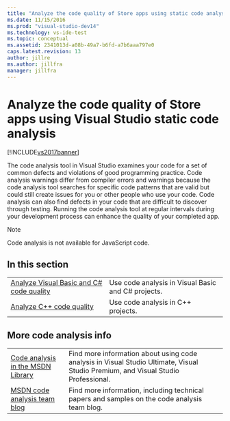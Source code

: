 ```yaml
---
title: "Analyze the code quality of Store apps using static code analysis"
ms.date: 11/15/2016
ms.prod: "visual-studio-dev14"
ms.technology: vs-ide-test
ms.topic: conceptual
ms.assetid: 2341013d-a08b-49a7-b6fd-a7b6aaa797e0
caps.latest.revision: 13
author: jillre
ms.author: jillfra
manager: jillfra
---
```

# Analyze the code quality of Store apps using Visual Studio static code analysis
[!INCLUDE[vs2017banner](../includes/vs2017banner.md)]

The code analysis tool in Visual Studio examines your code for a set of common defects and violations of good programming practice. Code analysis warnings differ from compiler errors and warnings because the code analysis tool searches for specific code patterns that are valid but could still create issues for you or other people who use your code. Code analysis can also find defects in your code that are difficult to discover through testing. Running the code analysis tool at regular intervals during your development process can enhance the quality of your completed app.

> [!NOTE]
> Code analysis is not available for JavaScript code.

## In this section

|||
|-|-|
|[Analyze Visual Basic and C# code quality](../test/analyze-visual-basic-and-csharp-code-quality-in-store-apps-using-visual-studio-static-code-analysis.md)|Use code analysis in Visual Basic and C# projects.|
|[Analyze C++ code quality](../test/analyze-cpp-code-quality-of-store-apps-using-visual-studio-static-code-analysis.md)|Use code analysis in C++ projects.|

## More code analysis info

|||
|-|-|
|[Code analysis in the MSDN Library](http://go.microsoft.com/fwlink/?LinkID=227580)|Find more information about using code analysis in Visual Studio Ultimate, Visual Studio Premium, and Visual Studio Professional.|
|[MSDN code analysis team blog](http://go.microsoft.com/fwlink/?LinkId=227200)|Find more information, including technical papers and samples on the code analysis team blog.|
